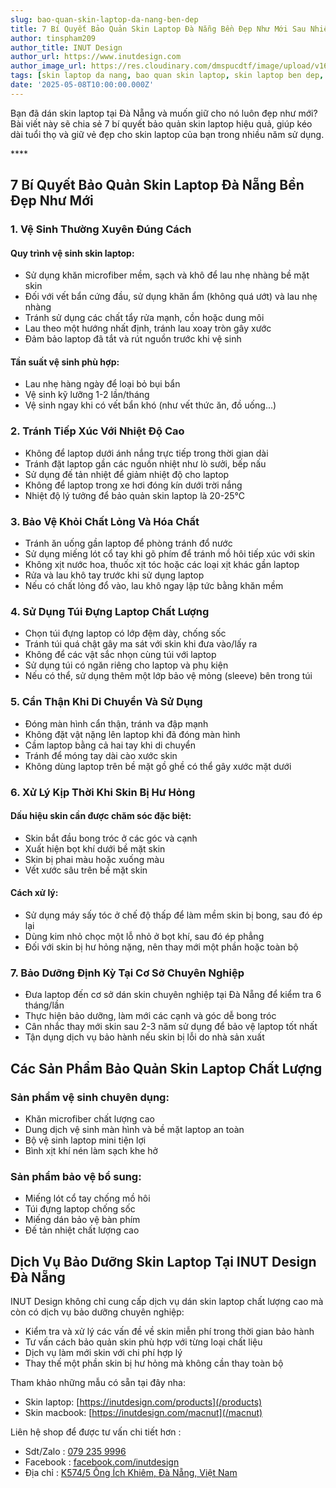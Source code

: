 ```yaml
---
slug: bao-quan-skin-laptop-da-nang-ben-dep
title: 7 Bí Quyết Bảo Quản Skin Laptop Đà Nẵng Bền Đẹp Như Mới Sau Nhiều Năm Sử Dụng
author: tinspham209
author_title: INUT Design
author_url: https://www.inutdesign.com
author_image_url: https://res.cloudinary.com/dmspucdtf/image/upload/v1663647671/inut/292635797_197003529328579_4330060878795101093_n_bjzhby.jpg
tags: [skin laptop da nang, bao quan skin laptop, skin laptop ben dep, cham soc skin laptop]
date: '2025-05-08T10:00:00.000Z'
---
```


Bạn đã dán skin laptop tại Đà Nẵng và muốn giữ cho nó luôn đẹp như mới? Bài viết này sẽ chia sẻ 7 bí quyết bảo quản skin laptop hiệu quả, giúp kéo dài tuổi thọ và giữ vẻ đẹp cho skin laptop của bạn trong nhiều năm sử dụng.

<!-- truncate-->****

<!-- ## Table of contents -->

## 7 Bí Quyết Bảo Quản Skin Laptop Đà Nẵng Bền Đẹp Như Mới

### 1. Vệ Sinh Thường Xuyên Đúng Cách

#### Quy trình vệ sinh skin laptop:
- Sử dụng khăn microfiber mềm, sạch và khô để lau nhẹ nhàng bề mặt skin
- Đối với vết bẩn cứng đầu, sử dụng khăn ẩm (không quá ướt) và lau nhẹ nhàng
- Tránh sử dụng các chất tẩy rửa mạnh, cồn hoặc dung môi
- Lau theo một hướng nhất định, tránh lau xoay tròn gây xước
- Đảm bảo laptop đã tắt và rút nguồn trước khi vệ sinh

#### Tần suất vệ sinh phù hợp:
- Lau nhẹ hàng ngày để loại bỏ bụi bẩn
- Vệ sinh kỹ lưỡng 1-2 lần/tháng
- Vệ sinh ngay khi có vết bẩn khó (như vết thức ăn, đồ uống...)

### 2. Tránh Tiếp Xúc Với Nhiệt Độ Cao

- Không để laptop dưới ánh nắng trực tiếp trong thời gian dài
- Tránh đặt laptop gần các nguồn nhiệt như lò sưởi, bếp nấu
- Sử dụng đế tản nhiệt để giảm nhiệt độ cho laptop
- Không để laptop trong xe hơi đóng kín dưới trời nắng
- Nhiệt độ lý tưởng để bảo quản skin laptop là 20-25°C

### 3. Bảo Vệ Khỏi Chất Lỏng Và Hóa Chất

- Tránh ăn uống gần laptop để phòng tránh đổ nước
- Sử dụng miếng lót cổ tay khi gõ phím để tránh mồ hôi tiếp xúc với skin
- Không xịt nước hoa, thuốc xịt tóc hoặc các loại xịt khác gần laptop
- Rửa và lau khô tay trước khi sử dụng laptop
- Nếu có chất lỏng đổ vào, lau khô ngay lập tức bằng khăn mềm

### 4. Sử Dụng Túi Đựng Laptop Chất Lượng

- Chọn túi đựng laptop có lớp đệm dày, chống sốc
- Tránh túi quá chật gây ma sát với skin khi đưa vào/lấy ra
- Không để các vật sắc nhọn cùng túi với laptop
- Sử dụng túi có ngăn riêng cho laptop và phụ kiện
- Nếu có thể, sử dụng thêm một lớp bảo vệ mỏng (sleeve) bên trong túi

### 5. Cẩn Thận Khi Di Chuyển Và Sử Dụng

- Đóng màn hình cẩn thận, tránh va đập mạnh
- Không đặt vật nặng lên laptop khi đã đóng màn hình
- Cầm laptop bằng cả hai tay khi di chuyển
- Tránh để móng tay dài cào xước skin
- Không dùng laptop trên bề mặt gồ ghề có thể gây xước mặt dưới

### 6. Xử Lý Kịp Thời Khi Skin Bị Hư Hỏng

#### Dấu hiệu skin cần được chăm sóc đặc biệt:
- Skin bắt đầu bong tróc ở các góc và cạnh
- Xuất hiện bọt khí dưới bề mặt skin
- Skin bị phai màu hoặc xuống màu
- Vết xước sâu trên bề mặt skin

#### Cách xử lý:
- Sử dụng máy sấy tóc ở chế độ thấp để làm mềm skin bị bong, sau đó ép lại
- Dùng kim nhỏ chọc một lỗ nhỏ ở bọt khí, sau đó ép phẳng
- Đối với skin bị hư hỏng nặng, nên thay mới một phần hoặc toàn bộ

### 7. Bảo Dưỡng Định Kỳ Tại Cơ Sở Chuyên Nghiệp

- Đưa laptop đến cơ sở dán skin chuyên nghiệp tại Đà Nẵng để kiểm tra 6 tháng/lần
- Thực hiện bảo dưỡng, làm mới các cạnh và góc dễ bong tróc
- Cân nhắc thay mới skin sau 2-3 năm sử dụng để bảo vệ laptop tốt nhất
- Tận dụng dịch vụ bảo hành nếu skin bị lỗi do nhà sản xuất

## Các Sản Phẩm Bảo Quản Skin Laptop Chất Lượng

### Sản phẩm vệ sinh chuyên dụng:
- Khăn microfiber chất lượng cao
- Dung dịch vệ sinh màn hình và bề mặt laptop an toàn
- Bộ vệ sinh laptop mini tiện lợi
- Bình xịt khí nén làm sạch khe hở

### Sản phẩm bảo vệ bổ sung:
- Miếng lót cổ tay chống mồ hôi
- Túi đựng laptop chống sốc
- Miếng dán bảo vệ bàn phím
- Đế tản nhiệt chất lượng cao

## Dịch Vụ Bảo Dưỡng Skin Laptop Tại INUT Design Đà Nẵng

INUT Design không chỉ cung cấp dịch vụ dán skin laptop chất lượng cao mà còn có dịch vụ bảo dưỡng chuyên nghiệp:
- Kiểm tra và xử lý các vấn đề về skin miễn phí trong thời gian bảo hành
- Tư vấn cách bảo quản skin phù hợp với từng loại chất liệu
- Dịch vụ làm mới skin với chi phí hợp lý
- Thay thế một phần skin bị hư hỏng mà không cần thay toàn bộ

Tham khảo những mẫu có sẵn tại đây nha:
- Skin laptop: [https://inutdesign.com/products](/products)
- Skin macbook: [https://inutdesign.com/macnut](/macnut)

Liên hệ shop để được tư vấn chi tiết hơn :
- Sdt/Zalo : [079 235 9996](tel:0792359996)
- Facebook : [facebook.com/inutdesign](https://www.facebook.com/inutdesign)
- Địa chỉ : [K574/5 Ông Ích Khiêm, Đà Nẵng, Việt Nam](https://maps.app.goo.gl/dAdKSbnBEvarx6LK8)